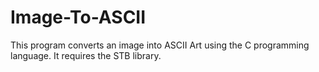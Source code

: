 # Image-To-ASCII
This program converts an image into ASCII Art using the C programming language. It requires the STB library.
